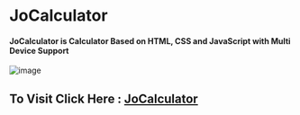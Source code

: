 # JoCalculator
#### JoCalculator is Calculator Based on HTML, CSS and JavaScript with Multi Device Support

![image](https://user-images.githubusercontent.com/65014926/194182275-56fcc828-0b16-4cd2-aa81-52f61fb18056.png)


## To Visit Click Here : <a href = "https://shubham996633.github.io/Jo__Calculator/">JoCalculator</a>

